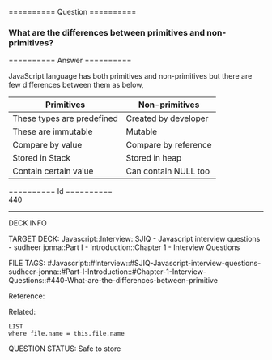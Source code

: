 ========== Question ==========  

### What are the differences between primitives and non-primitives?  

========== Answer ==========  

JavaScript language has both primitives and non-primitives but there are few differences between them as below,

| Primitives                 | Non-primitives       |
| -------------------------- | -------------------- |
| These types are predefined | Created by developer |
| These are immutable        | Mutable              |
| Compare by value           | Compare by reference |
| Stored in Stack            | Stored in heap       |
| Contain certain value      | Can contain NULL too |

========== Id ==========  
440

---

DECK INFO

TARGET DECK: Javascript::Interview::SJIQ - Javascript interview questions - sudheer jonna::Part I - Introduction::Chapter 1 - Interview Questions

FILE TAGS: #Javascript::#Interview::#SJIQ-Javascript-interview-questions-sudheer-jonna::#Part-I-Introduction::#Chapter-1-Interview-Questions::#440-What-are-the-differences-between-primitive

Reference:

Related:

```dataview
LIST
where file.name = this.file.name
```

QUESTION STATUS: Safe to store

